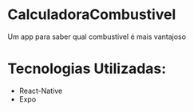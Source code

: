 # CalculadoraCombustivel
Um app para saber qual combustivel é mais vantajoso

# Tecnologias Utilizadas: 
- React-Native 
- Expo


